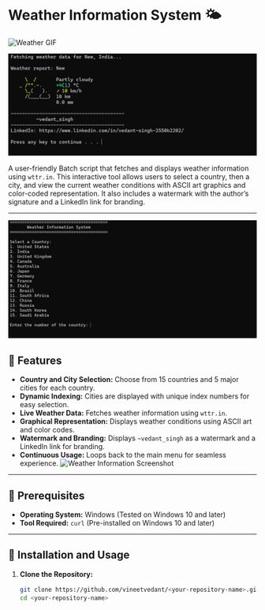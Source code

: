 
# Weather Information System 🌤️
 
![Weather GIF](https://i.pinimg.com/originals/7b/0e/2b/7b0e2b8613eec4e64c56a43f70f394f4.gif)

![Weather Information Screenshot](https://github.com/vineetvedant/weather_report_.bat/blob/21e59a22f97ef6d63a0c74dec236c66707fb6ca5/Screenshot%202025-02-28%20000144.png)

A user-friendly Batch script that fetches and displays weather information using `wttr.in`. This interactive tool allows users to select a country, then a city, and view the current weather conditions with ASCII art graphics and color-coded representation. It also includes a watermark with the author’s signature and a LinkedIn link for branding.

---
![Weather Information Screenshot](https://github.com/vineetvedant/weather_report_.bat/blob/21e59a22f97ef6d63a0c74dec236c66707fb6ca5/Screenshot%202025-02-28%20000155.png)

## 🌟 Features
- **Country and City Selection:** Choose from 15 countries and 5 major cities for each country.
- **Dynamic Indexing:** Cities are displayed with unique index numbers for easy selection.
- **Live Weather Data:** Fetches weather information using `wttr.in`.
- **Graphical Representation:** Displays weather conditions using ASCII art and color codes.
- **Watermark and Branding:** Displays `~vedant_singh` as a watermark and a LinkedIn link for branding.
- **Continuous Usage:** Loops back to the main menu for seamless experience.
![Weather Information Screenshot]()

---

## 🔧 Prerequisites
- **Operating System:** Windows (Tested on Windows 10 and later)
- **Tool Required:** `curl` (Pre-installed on Windows 10 and later)

---

## 🚀 Installation and Usage

1. **Clone the Repository:**
   ```bash
   git clone https://github.com/vineetvedant/<your-repository-name>.git
   cd <your-repository-name>
